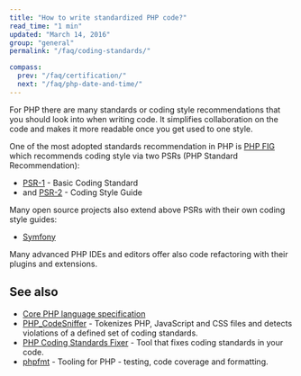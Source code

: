 ```yaml
---
title: "How to write standardized PHP code?"
read_time: "1 min"
updated: "March 14, 2016"
group: "general"
permalink: "/faq/coding-standards/"

compass:
  prev: "/faq/certification/"
  next: "/faq/php-date-and-time/"
---
```


For PHP there are many standards or coding style recommendations that you should
look into when writing code. It simplifies collaboration on the code and makes
it more readable once you get used to one style.

One of the most adopted standards recommendation in PHP is [PHP FIG](http://php.fig.org)
which recommends coding style via two PSRs (PHP Standard Recommendation):
* [PSR-1](http://www.php-fig.org/psr/psr-1/) - Basic Coding Standard
* and [PSR-2](http://www.php-fig.org/psr/psr-2/) - Coding Style Guide

Many open source projects also extend above PSRs with their own coding style guides:

* [Symfony](http://symfony.com/doc/current/contributing/code/standards.html)

Many advanced PHP IDEs and editors offer also code refactoring with their plugins
and extensions.

## See also

* [Core PHP language specification](https://github.com/php/php-langspec)
* [PHP_CodeSniffer](https://github.com/squizlabs/PHP_CodeSniffer) - Tokenizes PHP,
  JavaScript and CSS files and detects violations of a defined set of coding
  standards.
* [PHP Coding Standards Fixer](https://github.com/FriendsOfPHP/PHP-CS-Fixer) - Tool
  that fixes coding standards in your code.
* [phpfmt](https://github.com/phpfmt/fmt) - Tooling for PHP - testing, code
  coverage and formatting.

